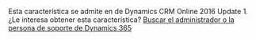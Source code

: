 Esta característica se admite en de Dynamics CRM Online 2016 Update 1. ¿Le interesa obtener esta característica? [Buscar el administrador o la persona de soporte de Dynamics 365](https://../basics/find-administrator-support.md)